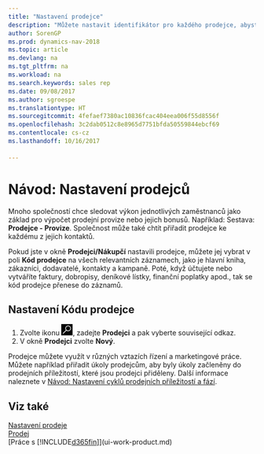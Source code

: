 ```yaml
---
title: "Nastavení prodejce"
description: "Můžete nastavit identifikátor pro každého prodejce, abyste mohli sledovat výkon jednotlivce nebo přiřadit k němu prodejce."
author: SorenGP
ms.prod: dynamics-nav-2018
ms.topic: article
ms.devlang: na
ms.tgt_pltfrm: na
ms.workload: na
ms.search.keywords: sales rep
ms.date: 09/08/2017
ms.author: sgroespe
ms.translationtype: HT
ms.sourcegitcommit: 4fefaef7380ac10836fcac404eea006f55d8556f
ms.openlocfilehash: 3c2dab0512c8e8965d7751bfda50559844ebcf69
ms.contentlocale: cs-cz
ms.lasthandoff: 10/16/2017

---
```

# <a name="how-to-set-up-salespeople"></a>Návod: Nastavení prodejců
Mnoho společností chce sledovat výkon jednotlivých zaměstnanců jako základ pro výpočet prodejní provize nebo jejich bonusů. Například: Sestava: **Prodejce - Provize**. Společnost může také chtít přiřadit prodejce ke každému z jejich kontaktů.

Pokud jste v okně **Prodejci/Nákupčí** nastavili prodejce, můžete jej vybrat v poli **Kód prodejce** na všech relevantních záznamech, jako je hlavní kniha, zákazníci, dodavatelé, kontakty a kampaně. Poté, když účtujete nebo vytváříte faktury, dobropisy, deníkové lístky, finanční poplatky apod., tak se kód prodejce přenese do záznamů.

## <a name="to-set-up-a-salesperson-code"></a>Nastavení Kódu prodejce
1. Zvolte ikonu ![Vyhledat stránku nebo sestavu](media/ui-search/search_small.png "Ikona Vyhledat stránku nebo sestavu"), zadejte **Prodejci** a pak vyberte související odkaz.
2. V okně **Prodejci** zvolte **Nový**.

Prodejce můžete využít v různých vztazích řízení a marketingové práce. Můžete například přiřadit úkoly prodejcům, aby byly úkoly začleněny do prodejních příležitostí, které jsou prodejci přiděleny. Další informace naleznete v [Návod: Nastavení cyklů prodejních příležitostí a fází](marketing-how-setup-opportunity-sales-cycles-stages.md).

## <a name="see-also"></a>Viz také
[Nastavení prodeje](sales-setup-sales.md)  
[Prodej](sales-manage-sales.md)  
[Práce s [!INCLUDE[d365fin](includes/d365fin_md.md)]](ui-work-product.md)  

